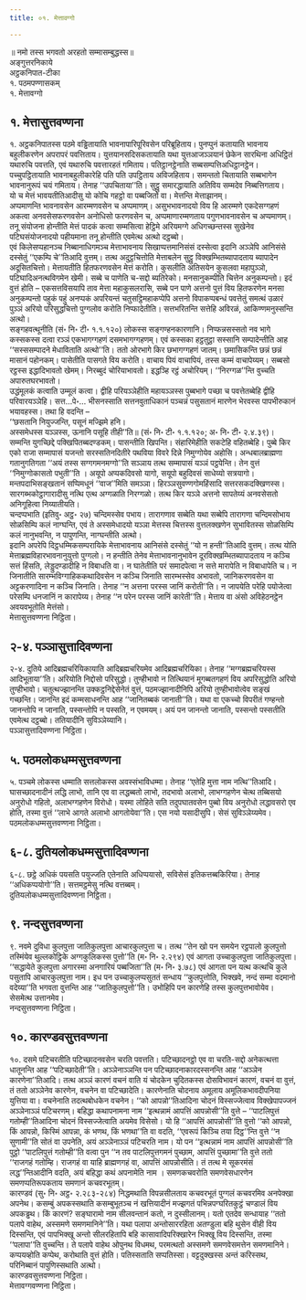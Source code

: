 ```yaml
---
title: ०१. मेत्तावग्गो

---
```

॥ नमो तस्स भगवतो अरहतो सम्मासम्बुद्धस्स॥  
अङ्गुत्तरनिकाये  
अट्ठकनिपात-टीका  
१. पठमपण्णासकम्  
१. मेत्तावग्गो  


## १. मेत्तासुत्तवण्णना

१. अट्ठकनिपातस्स पठमे वड्ढितायाति भावनापारिपूरिवसेन परिब्रूहिताय। पुनप्पुनं कतायाति भावनाय बहुलीकरणेन अपरापरं पवत्तिताय। युत्तयानसदिसकतायाति यथा युत्तआजञ्ञयानं छेकेन सारथिना अधिट्ठितं यथारुचि पवत्तति, एवं यथारुचि पवत्तारहतं गमिताय। पतिट्ठानट्ठेनाति सब्बसम्पत्तिअधिट्ठानट्ठेन। पच्चुपट्ठितायाति भावनाबहुलीकारेहि पति पति उपट्ठिताय अविजहिताय। समन्ततो चितायाति सब्बभागेन भावनानुरूपं चयं गमिताय। तेनाह ‘‘उपचिताया’’ति। सुट्ठु समारद्धायाति अतिविय सम्मदेव निब्बत्तिगताय।  
यो च मेत्तं भावयतीतिआदीसु यो कोचि गहट्ठो वा पब्बजितो वा। मेत्तन्ति मेत्ताझानम्।  
अप्पमाणन्ति भावनावसेन आरम्मणवसेन च अप्पमाणम्। असुभभावनादयो विय हि आरम्मणे एकदेसग्गहणं अकत्वा अनवसेसफरणवसेन अनोधिसो फरणवसेन च, अप्पमाणारम्मणताय पगुणभावनावसेन च अप्पमाणम्। तनू संयोजना होन्तीति मेत्तं पादकं कत्वा सम्मसित्वा हेट्ठिमे अरियमग्गे अधिगच्छन्तस्स सुखेनेव पटिघसंयोजनादयो पहीयमाना तनू होन्तीति एवमेत्थ अत्थो दट्ठब्बो।  
एवं किलेसप्पहानञ्च निब्बानाधिगमञ्च मेत्ताभावनाय सिखाप्पत्तमानिसंसं दस्सेत्वा इदानि अञ्ञेपि आनिसंसे दस्सेतुं ‘‘एकम्पि चे’’तिआदि वुत्तम्। तत्थ अदुट्ठचित्तोति मेत्ताबलेन सुट्ठु विक्खम्भितब्यापादताय ब्यापादेन अदूसितचित्तो। मेत्तायतीति हितफरणवसेन मेत्तं करोति। कुसलीति अतिसयेन कुसलवा महापुञ्ञो, पटिघादिअनत्थविगमेन खेमी। सब्बे च पाणेति च-सद्दो ब्यतिरेको। मनसानुकम्पीति चित्तेन अनुकम्पन्तो। इदं वुत्तं होति – एकसत्तविसयापि ताव मेत्ता महाकुसलरासि, सब्बे पन पाणे अत्तनो पुत्तं विय हितफरणेन मनसा अनुकम्पन्तो पहुकं पहुं अनप्पकं अपरियन्तं चतुसट्ठिमहाकप्पेपि अत्तनो विपाकप्पबन्धं पवत्तेतुं समत्थं उळारं पुञ्ञं अरियो परिसुद्धचित्तो पुग्गलोव करोति निप्फादेतीति। सत्तभरितन्ति सत्तेहि अविरळं, आकिण्णमनुस्सन्ति अत्थो।  
सङ्गहवत्थूनीति (सं॰ नि॰ टी॰ १.१.१२०) लोकस्स सङ्गण्हनकारणानि। निप्फन्नसस्सतो नव भागे कस्सकस्स दत्वा रञ्ञं एकभागग्गहणं दसमभागग्गहणम्। एवं कस्सका हट्ठतुट्ठा सस्सानि सम्पादेन्तीति आह ‘‘सस्ससम्पादने मेधाविताति अत्थो’’ति। ततो ओरभागे किर छभागग्गहणं जातम्। छमासिकन्ति छन्नं छन्नं मासानं पहोनकम्। पासेतीति पासगते विय करोति। वाचाय पियं वाचापियं, तस्स कम्मं वाचापेय्यम्। सब्बसो रट्ठस्स इद्धादिभावतो खेमम्। निरब्बुदं चोरियाभावतो। इद्धञ्हि रट्ठं अचोरियम्। ‘‘निरग्गळ’’न्ति वुच्चति अपारुतघरभावतो।  
उद्धंमूलकं कत्वाति उम्मूलं कत्वा। द्वीहि परियञ्ञेहीति महायञ्ञस्स पुब्बभागे पच्छा च पवत्तेतब्बेहि द्वीहि परिवारयञ्ञेहि। सत्त…पे॰… भीसनस्साति सत्तनवुताधिकानं पञ्चन्नं पसुसतानं मारणेन भेरवस्स पापभीरुकानं भयावहस्स। तथा हि वदन्ति –  
‘‘छसतानि नियुज्जन्ति, पसूनं मज्झिमे हनि।  
अस्समेधस्स यञ्ञस्स, ऊनानि पसूहि तीही’’ति॥ (सं॰ नि॰ टी॰ १.१.१२०; अ॰ नि॰ टी॰ २.४.३९)।  
सम्मन्ति युगच्छिद्दे पक्खिपितब्बदण्डकम्। पासन्तीति खिपन्ति। संहारिमेहीति सकटेहि वहितब्बेहि। पुब्बे किर एको राजा सम्मापासं यजन्तो सरस्सतिनदितीरे पथविया विवरे दिन्ने निमुग्गोयेव अहोसि। अन्धबालब्राह्मणा गतानुगतिगता ‘‘अयं तस्स सग्गगमनमग्गो’’ति सञ्ञाय तत्थ सम्मापासं यञ्ञं पट्ठपेन्ति। तेन वुत्तं ‘‘निमुग्गोकासतो पभुती’’ति । अयूपो अप्पकदिवसो यागो, सयूपो बहुदिवसं साधेय्यो सत्रयागो। मन्तपदाभिसङ्खतानं सप्पिमधूनं ‘‘वाज’’मिति समञ्ञा। हिरञ्ञसुवण्णगोमहिंसादि सत्तरसकदक्खिणस्स। सारगब्भकोट्ठागारादीसु नत्थि एत्थ अग्गळाति निरग्गळो। तत्थ किर यञ्ञे अत्तनो सापतेय्यं अनवसेसतो अनिगूहित्वा निय्यातीयति।  
चन्दप्पभाति (इतिवु॰ अट्ठ॰ २७) चन्दिमस्सेव पभाय। तारागणाव सब्बेति यथा सब्बेपि तारागणा चन्दिमसोभाय सोळसिम्पि कलं नाग्घन्ति, एवं ते अस्समेधादयो यञ्ञा मेत्तस्स चित्तस्स वुत्तलक्खणेन सुभावितस्स सोळसिम्पि कलं नानुभवन्ति, न पापुणन्ति, नाग्घन्तीति अत्थो।  
इदानि अपरेपि दिट्ठधम्मिकसम्परायिके मेत्ताभावनाय आनिसंसे दस्सेतुं ‘‘यो न हन्ती’’तिआदि वुत्तम्। तत्थ योति मेत्ताब्रह्मविहारभावनानुयुत्तो पुग्गलो। न हन्तीति तेनेव मेत्ताभावनानुभावेन दूरविक्खम्भितब्यापादताय न कञ्चि सत्तं हिंसति, लेड्डुदण्डादीहि न विबाधति वा। न घातेतीति परं समादपेत्वा न सत्ते मारापेति न विबाधापेति च। न जिनातीति सारम्भविग्गाहिककथादिवसेन न कञ्चि जिनाति सारम्भस्सेव अभावतो, जानिकरणवसेन वा अट्टकरणादिना न कञ्चि जिनाति। तेनाह ‘‘न अत्तना परस्स जानिं करोती’’ति। न जापयेति परेहि पयोजेत्वा परेसम्पि धनजानिं न कारापेय्य। तेनाह ‘‘न परेन परस्स जानिं कारेती’’ति। मेत्ताय वा अंसो अविहेठनट्ठेन अवयवभूतोति मेत्तंसो।  
मेत्तासुत्तवण्णना निट्ठिता।  


## २-४. पञ्ञासुत्तादिवण्णना

२-४. दुतिये आदिब्रह्मचरियिकायाति आदिब्रह्मचरियमेव आदिब्रह्मचरियिका। तेनाह ‘‘मग्गब्रह्मचरियस्स आदिभूताया’’ति। अरियोति निद्दोसो परिसुद्धो। तुण्हीभावो न तित्थियानं मूगब्बतगहणं विय अपरिसुद्धोति अरियो तुण्हीभावो। चतुत्थज्झानन्ति उक्कट्ठनिद्देसेनेतं वुत्तं, पठमज्झानादीनिपि अरियो तुण्हीभावोत्वेव सङ्खं गच्छन्ति। जानन्ति इदं कम्मसाधनन्ति आह ‘‘जानितब्बकं जानाती’’ति। यथा वा एकच्चो विपरीतं गण्हन्तो जानन्तोपि न जानाति, पस्सन्तोपि न पस्सति, न एवमयम्। अयं पन जानन्तो जानाति, पस्सन्तो पस्सतीति एवमेत्थ दट्ठब्बो। ततियादीनि सुविञ्ञेय्यानि।  
पञ्ञासुत्तादिवण्णना निट्ठिता।  


## ५. पठमलोकधम्मसुत्तवण्णना

५. पञ्चमे लोकस्स धम्माति सत्तलोकस्स अवस्संभाविधम्मा। तेनाह ‘‘एतेहि मुत्ता नाम नत्थि’’तिआदि। घासच्छादनादीनं लद्धि लाभो, तानि एव वा लद्धब्बतो लाभो, तदभावो अलाभो, लाभग्गहणेन चेत्थ तब्बिसयो अनुरोधो गहितो, अलाभग्गहणेन विरोधो। यस्मा लोहिते सति तदुपघातवसेन पुब्बो विय अनुरोधो लद्धावसरो एव होति, तस्मा वुत्तं ‘‘लाभे आगते अलाभो आगतोयेवा’’ति। एस नयो यसादीसुपि। सेसं सुविञ्ञेय्यमेव।  
पठमलोकधम्मसुत्तवण्णना निट्ठिता।  


## ६-८. दुतियलोकधम्मसुत्तादिवण्णना

६-८. छट्ठे अधिकं पयसति पयुज्जति एतेनाति अधिप्पयासो, सविसेसं इतिकत्तब्बकिरिया। तेनाह ‘‘अधिकप्पयोगो’’ति। सत्तमट्ठमेसु नत्थि वत्तब्बम्।  
दुतियलोकधम्मसुत्तादिवण्णना निट्ठिता।  


## ९. नन्दसुत्तवण्णना

९. नवमे दुविधा कुलपुत्ता जातिकुलपुत्ता आचारकुलपुत्ता च। तत्थ ‘‘तेन खो पन समयेन रट्ठपालो कुलपुत्तो तस्मिंयेव थुल्लकोट्ठिके अग्गकुलिकस्स पुत्तो’’ति (म॰ नि॰ २.२९४) एवं आगता उच्चाकुलपुत्ता जातिकुलपुत्ता। ‘‘सद्धायेते कुलपुत्ता अगारस्मा अनगारियं पब्बजिता’’ति (म॰ नि॰ ३.७८) एवं आगता पन यत्थ कत्थचि कुले पसुतापि आचारकुलपुत्ता नाम। इध पन उच्चाकुलप्पसुततं सन्धाय ‘‘कुलपुत्तोति, भिक्खवे, नन्दं सम्मा वदमानो वदेय्या’’ति भगवता वुत्तन्ति आह ‘‘जातिकुलपुत्तो’’ति। उभोहिपि पन कारणेहि तस्स कुलपुत्तभावोयेव। सेसमेत्थ उत्तानमेव।  
नन्दसुत्तवण्णना निट्ठिता।  


## १०. कारण्डवसुत्तवण्णना

१०. दसमे पटिचरतीति पटिच्छादनवसेन चरति पवत्तति। पटिच्छादनट्ठो एव वा चरति-सद्दो अनेकत्थत्ता धातूनन्ति आह ‘‘पटिच्छादेती’’ति। अञ्ञेनाञ्ञन्ति पन पटिच्छादनाकारदस्सनन्ति आह ‘‘अञ्ञेन कारणेना’’तिआदि। तत्थ अञ्ञं कारणं वचनं वाति यं चोदकेन चुदितकस्स दोसविभावनं कारणं, वचनं वा वुत्तं, तं ततो अञ्ञेनेव कारणेन, वचनेन वा पटिच्छादेति। कारणेनाति चोदनाय अमूलाय अमूलिकभावदीपनिया युत्तिया वा। वचनेनाति तदत्थबोधकेन वचनेन। ‘‘को आपन्नो’’तिआदिना चोदनं विस्सज्जेत्वाव विक्खेपापज्जनं अञ्ञेनाञ्ञं पटिचरणम्। बहिद्धा कथापनामना नाम ‘‘इत्थन्नामं आपत्तिं आपन्नोसी’’ति वुत्ते – ‘‘पाटलिपुत्तं गतोम्ही’’तिआदिना चोदनं विस्सज्जेत्वाति अयमेव विसेसो। यो हि ‘‘आपत्तिं आपन्नोसी’’ति वुत्तो ‘‘को आपन्नो, किं आपन्नो, किस्मिं आपन्ना, कं भणथ, किं भणथा’’ति वा वदति, ‘‘एवरूपं किञ्चि तया दिट्ठ’’न्ति वुत्ते ‘‘न सुणामी’’ति सोतं वा उपनेति, अयं अञ्ञेनाञ्ञं पटिचरति नाम। यो पन ‘‘इत्थन्नामं नाम आपत्तिं आपन्नोसी’’ति पुट्ठो ‘‘पाटलिपुत्तं गतोम्ही’’ति वत्वा पुन ‘‘न तव पाटलिपुत्तगमनं पुच्छाम, आपत्तिं पुच्छामा’’ति वुत्ते ततो ‘‘राजगहं गतोम्हि। राजगहं वा याहि ब्राह्मणगहं वा, आपत्तिं आपन्नोसीति। तं तत्थ मे सूकरमंसं लद्ध’’न्तिआदीनि वदति, अयं बहिद्धा कथं अपनामेति नाम । समणकचवरोति समणवेसधारणेन समणप्पतिरूपकताय समणानं कचवरभूतम्।  
कारण्डवं (सु॰ नि॰ अट्ठ॰ २.२८३-२८४) निद्धमथाति विपन्नसीलताय कचवरभूतं पुग्गलं कचवरमिव अनपेक्खा अपनेथ। कसम्बुं अपकस्सथाति कसम्बुभूतञ्च नं खत्तियादीनं मज्झगतं पभिन्नपग्घरितकुट्ठं चण्डालं विय अपकड्ढथ। किं कारणं? सङ्घारामो नाम सीलवन्तानं कतो, न दुस्सीलानम्। यतो एतदेव सन्धायाह ‘‘ततो पलापे वाहेथ, अस्समणे समणमानिने’’ति। यथा पलापा अन्तोसाररहिता अतण्डुला बहि थुसेन वीही विय दिस्सन्ति, एवं पापभिक्खू अन्तो सीलरहितापि बहि कासावादिपरिक्खारेन भिक्खू विय दिस्सन्ति, तस्मा ‘‘पलापा’’ति वुच्चन्ति। ते पलापे वाहेथ ओपुनथ विधमथ, परमत्थतो अस्समणे समणवेसमत्तेन समणमानिने। कप्पयव्होति कप्पेथ, करोथाति वुत्तं होति। पतिस्सताति सप्पतिस्सा। वट्टदुक्खस्स अन्तं करिस्सथ, परिनिब्बानं पापुणिस्सथाति अत्थो।  
कारण्डवसुत्तवण्णना निट्ठिता।  
मेत्तावग्गवण्णना निट्ठिता।  
